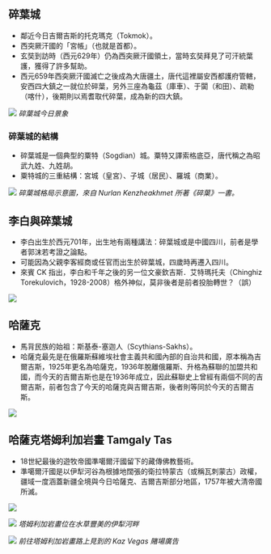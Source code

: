---
---
## 碎葉城

* 鄰近今日吉爾吉斯的托克瑪克（Tokmok）。
* 西突厥汗國的「宮帳」（也就是首都）。
* 玄奘到訪時（西元629年）仍為西突厥汗國領土，當時玄奘拜見了可汗統葉護，獲得了許多幫助。
* 西元659年西突厥汗國滅亡之後成為大唐疆土，唐代這裡屬安西都護府管轄，安西四大鎮之一就位於碎葉，另外三座為龜茲（庫車）、于闐（和田）、疏勒（喀什），後期則以焉耆取代碎葉，成為新的四大鎮。

![](https://imgur.com/0D3EZ00.jpg)
*碎葉城今日景象*

### 碎葉城的結構

* 碎葉城是一個典型的粟特（Sogdian）城。粟特又譯索格底亞，唐代稱之為昭武九姓、九姓胡。
* 粟特城的三重結構：宮城（皇宮）、子城（居民）、羅城（商業）。

![](https://imgur.com/EHEZdDR.jpg)
*碎葉城格局示意圖，來自 Nurlan Kenzheakhmet 所著《碎葉》一書。*

## 李白與碎葉城

* 李白出生於西元701年，出生地有兩種講法：碎葉城或是中國四川，前者是學者郭沫若考證之論點。
* 可能因為父親李客經商或任官而出生於碎葉城，四歲時再遷入四川。
* 來賓 CK 指出，李白和千年之後的另一位文豪欽吉斯．艾特瑪托夫（Chinghiz Torekulovich，1928-2008）格外神似，莫非後者是前者投胎轉世？（誤）

![](https://imgur.com/qa97Zny.jpg)

## 哈薩克

* 馬背民族的始祖：斯基泰-塞迦人（Scythians-Sakhs）。
* 哈薩克最先是在俄羅斯蘇維埃社會主義共和國內部的自治共和國，原本稱為吉爾吉斯，1925年更名為哈薩克，1936年脫離俄羅斯、升格為蘇聯的加盟共和國，而今天的吉爾吉斯也是在1936年成立，因此蘇聯史上曾經有兩個不同的吉爾吉斯，前者包含了今天的哈薩克與吉爾吉斯，後者則等同於今天的吉爾吉斯。

![](https://imgur.com/w1TG4pc.jpg)

## 哈薩克塔姆利加岩畫 Tamgaly Tas

* 18世紀最後的遊牧帝國準噶爾汗國留下的藏傳佛教藝術。
* 準噶爾汗國是以伊犁河谷為根據地闊張的衛拉特蒙古（或稱瓦刺蒙古）政權，疆域一度涵蓋新疆全境與今日哈薩克、吉爾吉斯部分地區，1757年被大清帝國所滅。

![](https://imgur.com/l3NNewR.jpg)

![](https://imgur.com/3bcAS5j.jpg)
*塔姆利加岩畫位在水草豐美的伊犁河畔*

![](https://imgur.com/97MOKGF.jpg)
*前往塔姆利加岩畫路上見到的 Kaz Vegas 賭場廣告*